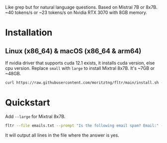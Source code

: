 Like grep but for natural language questions. Based on Mistral 7B or 8x7B. ~40 tokens/s or ~23 tokens/s on Nvidia RTX 3070 with 8GB memory.

# Installation
## Linux (x86_64) & macOS (x86_64 & arm64)
If nvidia driver that supports cuda 12.1 exists, it installs cuda version, else cpu version. Replace `small` with `large` to install Mixtral 8x7B. It's ~7GB or ~48GB.
```bash
curl https://raw.githubusercontent.com/moritztng/fltr/main/install.sh -o install.sh && bash install.sh small && export PATH=$PATH:~/Fltr
```

# Quickstart
Add `--large` for Mixtral 8x7B.
```bash
fltr --file emails.txt --prompt "Is the following email spam? Email:" --batch-size 32
```
It will output all lines in the file where the answer is yes.
